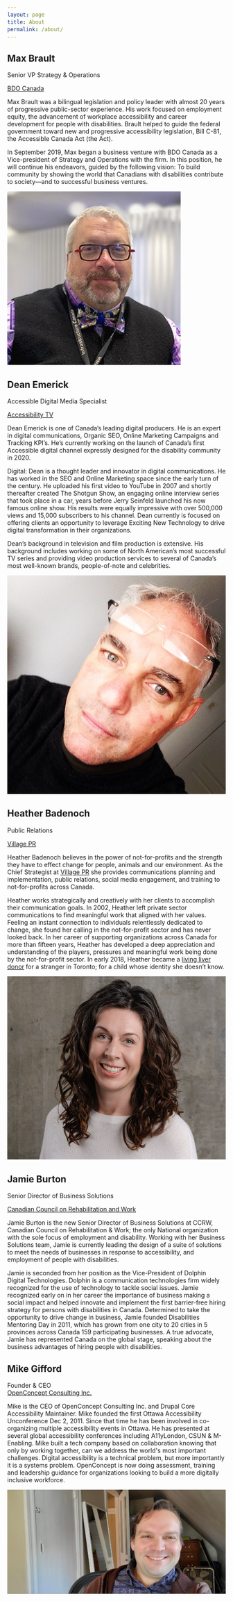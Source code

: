 ```yaml
---
layout: page
title: About
permalink: /about/
---
```


## Max Brault
Senior VP Strategy & Operations

[BDO Canada](https://bdo.ca)

Max Brault was a bilingual legislation and policy leader with almost 20 years of progressive public-sector experience. His work focused on employment equity, the advancement of workplace accessibility and career development for people with disabilities. Brault helped to guide the federal government toward new and progressive accessibility legislation, Bill C-81, the Accessible Canada Act (the Act).

In September 2019, Max began a business venture with BDO Canada as a Vice-president of Strategy and Operations with the firm. In this position, he will continue his endeavors, guided by the following vision: To build community by showing the world that Canadians with disabilities contribute to society―and to successful business ventures.

![Max Brault](/assets/images/max.jpg)


## Dean Emerick
Accessible Digital Media Specialist

[Accessibility TV](https://www.accessibilitytv.com/)

Dean Emerick is one of Canada’s leading digital producers. He is an expert in digital communications, Organic SEO, Online Marketing Campaigns and Tracking KPI’s. He’s currently working on the launch of Canada’s first Accessible digital channel expressly designed for the disability community in 2020.
 
Digital: Dean is a thought leader and innovator in digital communications. He has worked in the SEO and Online Marketing space since the early turn of the century. He uploaded his first video to YouTube in 2007 and shortly thereafter created The Shotgun Show, an engaging online interview series that took place in a car, years before Jerry Seinfeld launched his now famous online show. His results were equally impressive with over 500,000 views and 15,000 subscribers to his channel. Dean currently is focused on offering clients an opportunity to leverage Exciting New Technology to drive digital transformation in their organizations.
 
Dean’s background in television and film production is extensive. His background includes working on some of North American’s most successful TV series and providing video production services to several of Canada’s most well-known brands, people-of-note and celebrities. 

![Dean Emerick](/assets/images/dean.jpg)


## Heather Badenoch
Public Relations

[Village PR](http://Villagepr.ca)

Heather Badenoch believes in the power of not-for-profits and the strength they have to effect change for people, animals and our environment. As the Chief Strategist at [Village PR](http://villagepr.ca/) she provides communications planning and implementation, public relations, social media engagement, and training to not-for-profits across Canada.

Heather works strategically and creatively with her clients to accomplish their communication goals. In 2002, Heather left private sector communications to find meaningful work that aligned with her values. Feeling an instant connection to individuals relentlessly dedicated to change, she found her calling in the not-for-profit sector and has never looked back. In her career of supporting organizations across Canada for more than fifteen years, Heather has developed a deep appreciation and understanding of the players, pressures and meaningful work being done by the not-for-profit sector. In early 2018, Heather became a [living liver donor](https://www.todaysparent.com/blogs/this-woman-did-the-most-wonderful-thing-for-a-kid-shell-never-meet/) for a stranger in Toronto; for a child whose identity she doesn’t know.

![Heather Badenoch](/assets/images/heather.png)

## Jamie Burton
Senior Director of Business Solutions

[Canadian Council on Rehabilitation and Work](https://www.ccrw.org/)

Jamie Burton is the new Senior Director of Business Solutions at CCRW, Canadian Council on Rehabilitation & Work; the only National organization with the sole focus of employment and disability.  Working with her Business Solutions team, Jamie is currently leading the design of a suite of solutions to meet the needs of businesses in response to accessibility, and employment of people with disabilities. 

Jamie is seconded from her position as the Vice-President of Dolphin Digital Technologies.  Dolphin is a communication technologies firm widely recognized for the use of technology to tackle social issues.  Jamie recognized early on in her career the importance of business making a social impact and helped innovate and implement the first barrier-free hiring strategy for persons with disabilities in Canada. Determined to take the opportunity to drive change in business, Jamie founded Disabilities Mentoring Day in 2011, which has grown from one city to 20 cities in 5 provinces across Canada 159 participating businesses. A true advocate, Jamie has represented Canada on the global stage, speaking about the business advantages of hiring people with disabilities.

## Mike Gifford
Founder & CEO  
[OpenConcept Consulting Inc.](https://openconcept.ca/)

Mike is the CEO of OpenConcept Consulting Inc. and Drupal Core Accessibility Maintainer. 
Mike founded the first Ottawa Accessibility Unconference Dec 2, 2011. Since that time he has been involved in co-organizing multiple accessibility events in Ottawa. He has presented at several global accessibility conferences including A11yLondon, CSUN & M-Enabling.
Mike built a tech company based on collaboration knowing that only by working together, can we address the world's most important challenges. Digital accessibility is a technical problem, but more importantly it is a systems problem. OpenConcept is now doing assessment, training and leadership guidance for organizations looking to build a more digitally inclusive workforce. 

![Mike Gifford](/assets/images/mike.jpg)



